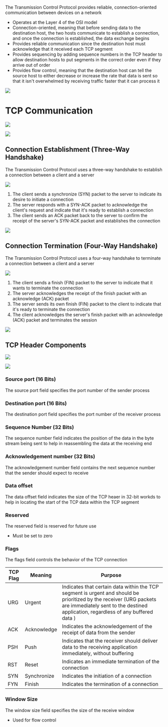 The Transmission Control Protocol provides reliable, connection-oriented communication between devices on a network

* Operates at the Layer 4 of the OSI model
* Connection-oriented, meaning that before sending data to the destination host, the two hosts communicate to establish a connection, and once the connection is established, the data exchange begins
* Provides reliable communication since the destination host must acknowledge that it received each TCP segment
* Provides sequencing by adding sequence numbers in the TCP header to allow destination hosts to put segments in the correct order even if they arrive out of order
* Provides flow control, meaning that the destination host can tell the source host to either decrease or increase the rate that data is sent so that it isn't overwhelmed by receiving traffic faster that it can process it 

![](https://github.com/JonmarCorpuz/SecondBrain/blob/main/Assets/Whitespace.png)

# TCP Communication

![](https://github.com/JonmarCorpuz/SecondBrain/blob/main/Assets/ksdbjlfkldsdfjhbsghlgk.png)

![](https://github.com/JonmarCorpuz/SecondBrain/blob/main/Assets/Whitespace.png)

## Connection Establishment (Three-Way Handshake)

The Transmission Control Protocol uses a three-way handshake to establish a connection between a client and a server

![](https://github.com/JonmarCorpuz/SecondBrain/blob/main/Assets/Screenshot%202024-05-19%20125455.png)

1. The client sends a synchronize (SYN) packet to the server to indicate its desire to initiate a connection
2. The server responds with a SYN-ACK packet to acknowledge the client's request and indicate that it's ready to establish a connection
3. The client sends an ACK packet back to the server to confirm the receipt of the server's SYN-ACK packet and establishes the connection

![](https://github.com/JonmarCorpuz/SecondBrain/blob/main/Assets/Whitespace.png)

## Connection Termination (Four-Way Handshake)

The Transmission Control Protocol uses a four-way handshake to terminate a connection between a client and a server

![](https://github.com/JonmarCorpuz/SecondBrain/blob/main/Assets/uhgytfyuijopkbhljnmdsk.png)

1. The client sends a finish (FIN) packet to the server to indicate that it wants to terminate the connection
2. The server acknowledges the receipt of the finish packet with an acknowledge (ACK) packet
3. The server sends its own finish (FIN) packet to the client to indicate that it's ready to terminate the connection
4. The client acknowledges the server's finish packet with an acknowledge (ACK) packet and terminates the session

![](https://github.com/JonmarCorpuz/SecondBrain/blob/main/Assets/Whitespace.png)

## TCP Header Components

![](https://github.com/JonmarCorpuz/SecondBrain/blob/main/Assets/HEADER-768x432.png)

![](https://github.com/JonmarCorpuz/SecondBrain/blob/main/Assets/TCP-headersssssss.png)

### Source port (16 Bits)

The source port field specifies the port number of the sender process 

### Destination port (16 Bits)

The destination port field specifies the port number of the receiver process 

### Sequence Number (32 Bits)

The sequence number field indicates the position of the data in the byte stream being sent to help in reassembling the data at the receiving end 

### Acknowledgement number (32 Bits)

The acknowledgement number field contains the next sequence number that the sender should expect to receive 

### Data offset

The data offset field indicates the size of the TCP heaer in 32-bit workds to help in locating the start of the TCP data within the TCP segment 

### Reserved

The reserved field is reserved for future use

* Must be set to zero 

### Flags

The flags field controls the behavior of the TCP connection

| TCP Flag | Meaning | Purpose |
| --- | --- | --- |
| URG | Urgent | Indicates that certain data within the TCP segment is urgent and should be prioritized by the receiver (URG packets are immediately sent to the destined application, regardless of any buffered data ) |
| ACK | Acknowledge | Indicates the acknowledgement of the receipt of data from the sender |
| PSH | Push | Indicates that the receiver should deliver data to the receiving application immediately, without buffering |
| RST | Reset | Indicates an immediate termination of the connection |
| SYN | Synchronize | Indicates the initiation of a connection | 
| FYN | Finish | Indicates the termination of a connection | 

### Window Size

The window size field specifies the size of the receive window 

* Used for flow control 
